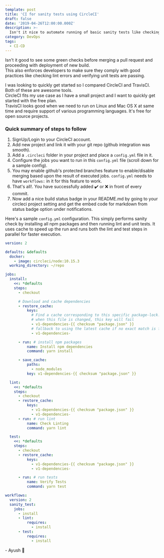 ```yaml
---
template: post
title: 'CI for sanity tests using CircleCI'
draft: false
date: '2019-04-26T12:00:00.000Z'
description: >-
  Isn't it nice to automate running of basic sanity tests like checking linting and unit tests before proceeding with merging of a pull request or deploying a new build?It's easy to setup such a CI pipeline for your git repo. Let's see how...
category: DevOps
tags:
  - CI-CD
---
```


Isn't it good to see some green checks before merging a pull request and proceeding with deployment of new build.  
This also enforces developers to make sure they comply with good practices like checking lint errors and verifying unit tests are passing.

I was looking to quickly get started so I compared CircleCI and TravisCI.  
Both of these are awesome tools.  
CircleCI fits my use case as I have a small project and I want to quickly get started with the free plan.  
TravisCI looks good when we need to run on Linux and Mac OS X at same time and require support of various programming languages. It's free for open source projects.

### Quick summary of steps to follow

1. SignUp/Login to your CircleCI account.
2. Add new project and link it with your git repo (github integration was smooth).
3. Add a `.circleci` folder in your project and place a `config.yml` file in it.
4. Configure the jobs you want to run in this `config.yml` file (scroll down for a sample config).
5. You may enable github's protected branches feature to enable/disable merging based upon the result of executed jobs. `config.yml` needs to have `workflows:` in it for this feature to work.
6. That's all!. You have successfully added ✔️ or ❌ in front of every commit.
7. Now add a nice build status badge in your README.md by going to your circleci project setting and get the embed code for markdown from status badge option under notifications.

Here's a sample `config.yml` configuration. This simply performs sanity check by installing all npm packages and then running lint and unit tests. It uses cache to speed up the run and runs both the lint and test steps in parallel for faster execution.

```yaml
version: 2

defaults: &defaults
  docker:
    - image: circleci/node:10.15.3
  working_directory: ~/repo

jobs:
  install:
    <<: *defaults
    steps:
      - checkout

      # Download and cache dependencies
      - restore_cache:
          keys:
            # Find a cache corresponding to this specific package-lock.json checksum
            # when this file is changed, this key will fail
            - v1-dependencies-{{ checksum "package.json" }}
            # fallback to using the latest cache if no exact match is found
            - v1-dependencies-

      - run: # install npm packages
          name: Install npm dependencies
          command: yarn install

      - save_cache:
          paths:
            - node_modules
          key: v1-dependencies-{{ checksum "package.json" }}

  lint:
    <<: *defaults
    steps:
      - checkout
      - restore_cache:
          keys:
            - v1-dependencies-{{ checksum "package.json" }}
            - v1-dependencies-
      - run: # run lint
          name: Check Linting
          command: yarn lint

  test:
    <<: *defaults
    steps:
      - checkout
      - restore_cache:
          keys:
            - v1-dependencies-{{ checksum "package.json" }}
            - v1-dependencies-

      - run: # run tests
          name: Verify Tests
          command: yarn test

workflows:
  version: 2
  sanity_test:
    jobs:
      - install
      - lint:
          requires:
            - install
      - test:
          requires:
            - install
```

\- Ayush 🙂
